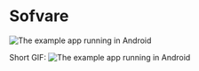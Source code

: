 # Sofvare

![The example app running in Android](https://raw.githubusercontent.com/Jaiminrana/sofvare/main/preview/Sofvare2.gif)

Short GIF:
![The example app running in Android](https://raw.githubusercontent.com/Jaiminrana/sofvare/main/preview/sofvare.gif)
